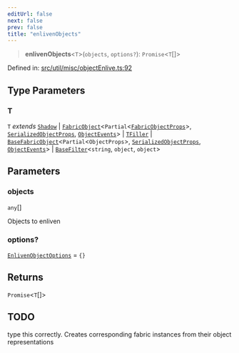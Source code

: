 ```yaml
---
editUrl: false
next: false
prev: false
title: "enlivenObjects"
---
```


> **enlivenObjects**\<`T`\>(`objects`, `options?`): `Promise`\<`T`[]\>

Defined in: [src/util/misc/objectEnlive.ts:92](https://github.com/fabricjs/fabric.js/blob/b4f67b1cfd353d0e2763b168e07bce6b67895452/src/util/misc/objectEnlive.ts#L92)

## Type Parameters

### T

`T` *extends* [`Shadow`](/api/classes/shadow/) \| [`FabricObject`](/api/classes/fabricobject/)\<`Partial`\<[`FabricObjectProps`](/api/interfaces/fabricobjectprops/)\>, [`SerializedObjectProps`](/api/interfaces/serializedobjectprops/), [`ObjectEvents`](/api/interfaces/objectevents/)\> \| [`TFiller`](/api/type-aliases/tfiller/) \| [`BaseFabricObject`](/api/classes/basefabricobject/)\<`Partial`\<`ObjectProps`\>, [`SerializedObjectProps`](/api/interfaces/serializedobjectprops/), [`ObjectEvents`](/api/interfaces/objectevents/)\> \| [`BaseFilter`](/api/fabric/namespaces/filters/classes/basefilter/)\<`string`, `object`, `object`\>

## Parameters

### objects

`any`[]

Objects to enliven

### options?

[`EnlivenObjectOptions`](/api/fabric/namespaces/util/type-aliases/enlivenobjectoptions/) = `{}`

## Returns

`Promise`\<`T`[]\>

## TODO

type this correctly.
Creates corresponding fabric instances from their object representations
